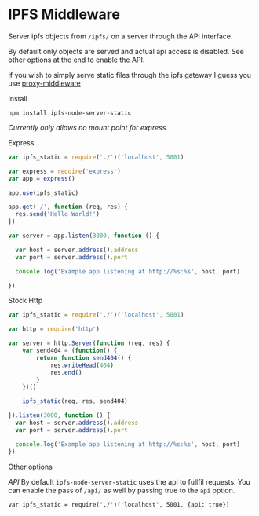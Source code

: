 IPFS Middleware
===============

Server ipfs objects from `/ipfs/` on a server through the API 
interface. 

By default only objects are served and actual api access is disabled.
See other options at the end to enable the API.

If you wish to simply serve static files through the ipfs gateway
I guess you use [proxy-middleware](https://www.npmjs.com/package/proxy-middleware)

Install
```
npm install ipfs-node-server-static
```

*Currently only allows no mount point for express*

Express
```javascript
var ipfs_static = require('./')('localhost', 5001)

var express = require('express')
var app = express()

app.use(ipfs_static)

app.get('/', function (req, res) {
  res.send('Hello World!')
})

var server = app.listen(3000, function () {

  var host = server.address().address
  var port = server.address().port

  console.log('Example app listening at http://%s:%s', host, port)

})
```

Stock Http
```javascript
var ipfs_static = require('./')('localhost', 5001)

var http = require('http')

var server = http.Server(function (req, res) {
	var send404 = (function() {
		return function send404() {
			res.writeHead(404)
			res.end()
		}
	})()

	ipfs_static(req, res, send404) 

}).listen(3000, function () { 
  var host = server.address().address
  var port = server.address().port

  console.log('Example app listening at http://%s:%s', host, port)
})
```

Other options

*API*
By default `ipfs-node-server-static` uses the api to fullfil requests. You
can enable the pass of `/api/` as well by passing true to the `api` option.

```
var ipfs_static = require('./')('localhost', 5001, {api: true})
```
